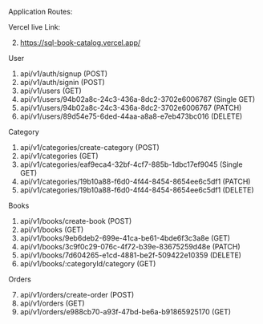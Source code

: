 Application Routes:

Vercel live Link:

2. https://sql-book-catalog.vercel.app/

User

1. api/v1/auth/signup (POST)
1. api/v1/auth/signin (POST)
1. api/v1/users (GET)
1. api/v1/users/94b02a8c-24c3-436a-8dc2-3702e6006767 (Single GET)
1. api/v1/users/94b02a8c-24c3-436a-8dc2-3702e6006767 (PATCH)
1. api/v1/users/89d54e75-6ded-44aa-a8a8-e7eb473bc016 (DELETE)
<!-- 6. api/v1/profile (GET) -->

Category

1. api/v1/categories/create-category (POST)
2. api/v1/categories (GET)
3. api/v1/categories/eaf9eca4-32bf-4cf7-885b-1dbc17ef9045 (Single GET)
4. api/v1/categories/19b10a88-f6d0-4f44-8454-8654ee6c5df1 (PATCH)
5. api/v1/categories/19b10a88-f6d0-4f44-8454-8654ee6c5df1 (DELETE)

Books

1. api/v1/books/create-book (POST)
2. api/v1/books (GET)
3. api/v1/books/9eb6deb2-699e-41ca-be61-4bde6f3c3a8e (GET)
4. api/v1/books/3c9f0c29-076c-4f72-b39e-83675259d48e (PATCH)
5. api/v1/books/7d604265-e1cd-4881-be2f-509422e10359 (DELETE)
6. api/v1/books/:categoryId/category (GET)
<!-- 3. api/v1/books/:categoryId (GET) -->

Orders

7. api/v1/orders/create-order (POST)
8. api/v1/orders (GET)
9. api/v1/orders/e988cb70-a93f-47bd-be6a-b91865925170 (GET)
